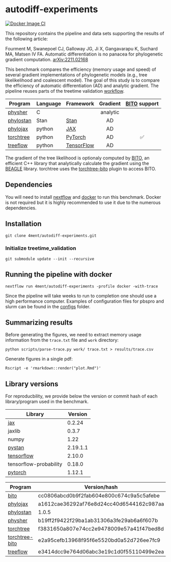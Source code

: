 # autodiff-experiments

[![Docker Image CI](https://github.com/4ment/autodiff-experiments/actions/workflows/docker-image.yml/badge.svg)](https://github.com/4ment/autodiff-experiments/actions/workflows/docker-image.yml)

This repository contains the pipeline and data sets supporting the results of the following article:

Fourment M, Swanepoel CJ, Galloway JG, Ji X, Gangavarapu K, Suchard MA, Matsen IV FA. Automatic differentiation is no panacea for phylogenetic gradient computation. [arXiv:2211.02168](https://arxiv.org/abs/2211.02168)

This benchmark compares the efficiency (memory usage and speed) of several gradient implementations of phylogenetic models (e.g., tree likelikelihood and coalescent model). The goal of this study is to compare the efficiency of automatic differentiation (AD) and analytic gradient. The pipeline reuses parts of the treetime validation [workflow](https://github.com/neherlab/treetime_validation).


| Program      | Language  | Framework    | Gradient | [BITO] support |
| ------------ | --------- | ------------ | :-------:| :-----:|
| [physher]    | C         |              | analytic |     |
| [phylostan]  | Stan      | [Stan]       | AD       |     |
| [phylojax]   | python    | [JAX]        | AD       |     |
| [torchtree]  | python    | [PyTorch]    | AD       | :white_check_mark: |
| [treeflow]   | python    | [TensorFlow] | AD       |  |

The gradient of the tree likelihood is optionaly computed by [BITO], an efficient C++ library that analytically calculate
the gradient using the [BEAGLE] library. torchtree uses the [torchtree-bito] plugin to access BITO.

## Dependencies
You will need to install [nextflow](https://www.nextflow.io) and [docker](https://www.docker.com) to run this benchmark.
Docker is not required but it is highly recommended to use it due to the numerous dependencies.

## Installation

    git clone 4ment/autodiff-experiments.git

### Initialize treetime_validation

    git submodule update --init --recursive

## Running the pipeline with docker

    nextflow run 4ment/autodiff-experiments -profile docker -with-trace

Since the pipeline will take weeks to run to completion one should use a high performance computer. Examples of configuration files for pbspro and slurm can be found in the [configs](configs/) folder.

## Summarizing results

Before generating the figures, we need to extract memory usage information from the `trace.txt` file and `work` directory:

    python scripts/parse-trace.py work/ trace.txt > results/trace.csv

Generate figures in a single pdf:

    Rscript -e 'rmarkdown::render("plot.Rmd")'

## Library versions

For reproducbility, we provide below the version or commit hash of each library/program used in the benchmark.

| Library      | Version  |
| ------------ | -------- |
| [jax]                  | 0.2.24   |
| jaxlib                 | 0.3.7    |
| numpy                  | 1.22     |
| [pystan]               | 2.19.1.1 |
| [tensorflow]           | 2.10.0   |
| tensorflow-probability | 0.18.0   |
| [pytorch]              | 1.12.1   |

 | Program | Version/hash |
 | ------------ | -------- |
 | [bito] |         cc0806abcd0b9f2fab604e800c674c9a5c5afebe |
 | [phylojax]       | a1612cae36292af76e8d24cc40d6544162c987aa |
 | [phylostan]      | 1.0.5 |
 | [physher]        | b19ff2f9422f29ba1ab31306a3fe29ab6a6f607b |
 | [torchtree]      | f3831650a807e74cc2e9478009e57a41f47bed8d |
 | [torchtree-bito] | e2a95cefb13968f95f6e5520bd0a52d726ee7fc9 |
 | [treeflow]       | e3414dcc9e764d06abc3e19c1d0f55110499e2ea |
 


[physher]: https://github.com/4ment/physher
[phylostan]: https://github.com/4ment/phylostan
[phylojax]: https://github.com/4ment/phylojax
[torchtree]: https://github.com/4ment/torchtree
[torchtree-bito]: https://github.com/4ment/torchtree-bito
[treeflow]: https://github.com/christiaanjs/treeflow

[BITO]: https://github.com/phylovi/bito
[BEAGLE]: https://github.com/beagle-dev/beagle-lib

[Stan]: https://mc-stan.org
[JAX]: https://github.com/google/jax
[PyTorch]: https://pytorch.org
[TensorFlow]: https://www.tensorflow.org
[pystan]: https://github.com/stan-dev/pystan2